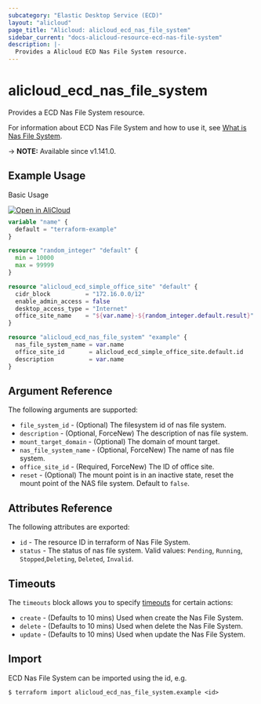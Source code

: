 ```yaml
---
subcategory: "Elastic Desktop Service (ECD)"
layout: "alicloud"
page_title: "Alicloud: alicloud_ecd_nas_file_system"
sidebar_current: "docs-alicloud-resource-ecd-nas-file-system"
description: |-
  Provides a Alicloud ECD Nas File System resource.
---
```


# alicloud_ecd_nas_file_system

Provides a ECD Nas File System resource.

For information about ECD Nas File System and how to use it, see [What is Nas File System](https://www.alibabacloud.com/help/en/elastic-desktop-service/latest/api-reference-for-easy-use-1).

-> **NOTE:** Available since v1.141.0.

## Example Usage

Basic Usage

<div style="display: block;margin-bottom: 40px;"><div class="oics-button" style="float: right;position: absolute;margin-bottom: 10px;">
  <a href="https://api.aliyun.com/terraform?resource=alicloud_ecd_nas_file_system&exampleId=93869201-1ec6-d1be-4828-d5f6ae467fb75dd1d414&activeTab=example&spm=docs.r.ecd_nas_file_system.0.938692011e&intl_lang=EN_US" target="_blank">
    <img alt="Open in AliCloud" src="https://img.alicdn.com/imgextra/i1/O1CN01hjjqXv1uYUlY56FyX_!!6000000006049-55-tps-254-36.svg" style="max-height: 44px; max-width: 100%;">
  </a>
</div></div>

```terraform
variable "name" {
  default = "terraform-example"
}

resource "random_integer" "default" {
  min = 10000
  max = 99999
}

resource "alicloud_ecd_simple_office_site" "default" {
  cidr_block          = "172.16.0.0/12"
  enable_admin_access = false
  desktop_access_type = "Internet"
  office_site_name    = "${var.name}-${random_integer.default.result}"
}

resource "alicloud_ecd_nas_file_system" "example" {
  nas_file_system_name = var.name
  office_site_id       = alicloud_ecd_simple_office_site.default.id
  description          = var.name
}
```

## Argument Reference

The following arguments are supported:

* `file_system_id` - (Optional) The filesystem id of nas file system.
* `description` - (Optional, ForceNew) The description of nas file system.
* `mount_target_domain` - (Optional) The domain of mount target.
* `nas_file_system_name` - (Optional, ForceNew) The name of nas file system.
* `office_site_id` - (Required, ForceNew) The ID of office site.
* `reset` - (Optional) The mount point is in an inactive state, reset the mount point of the NAS file system. Default to `false`.

## Attributes Reference

The following attributes are exported:

* `id` - The resource ID in terraform of Nas File System.
* `status` - The status of nas file system. Valid values: `Pending`, `Running`, `Stopped`,`Deleting`, `Deleted`, `Invalid`.

## Timeouts

The `timeouts` block allows you to specify [timeouts](https://developer.hashicorp.com/terraform/language/resources/syntax#operation-timeouts) for certain actions:

* `create` - (Defaults to 10 mins) Used when create the Nas File System.
* `delete` - (Defaults to 10 mins) Used when delete the Nas File System.
* `update` - (Defaults to 10 mins) Used when update the Nas File System.

## Import

ECD Nas File System can be imported using the id, e.g.

```shell
$ terraform import alicloud_ecd_nas_file_system.example <id>
```

